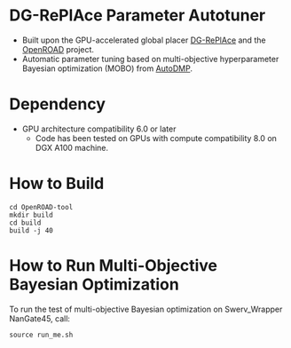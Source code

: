 # DG-RePlAce Parameter Autotuner 

* Built upon the GPU-accelerated global placer [DG-RePlAce](https://arxiv.org/abs/2404.13049) and the [OpenROAD](https://github.com/The-OpenROAD-Project) project.
* Automatic parameter tuning based on multi-objective hyperparameter Bayesian optimization (MOBO) from [AutoDMP](https://github.com/NVlabs/AutoDMP).

# Dependency 

- GPU architecture compatibility 6.0 or later
    - Code has been tested on GPUs with compute compatibility 8.0 on DGX A100 machine. 

# How to Build 
```
cd OpenROAD-tool
mkdir build
cd build
build -j 40
```


# How to Run Multi-Objective Bayesian Optimization

To run the test of multi-objective Bayesian optimization on Swerv_Wrapper NanGate45, call:
```
source run_me.sh
```


